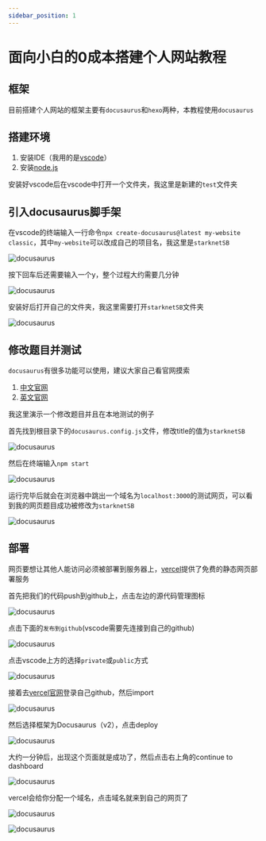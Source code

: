 ```yaml
---
sidebar_position: 1
---
```


# 面向小白的0成本搭建个人网站教程

## 框架

目前搭建个人网站的框架主要有`docusaurus`和`hexo`两种，本教程使用`docusaurus`

## 搭建环境

1. 安装IDE（我用的是[vscode](https://code.visualstudio.com/Download)）
2. 安装[node.js](https://nodejs.org/en)

安装好vscode后在vscode中打开一个文件夹，我这里是新建的`test`文件夹

## 引入docusaurus脚手架

在vscode的终端输入一行命令`npx create-docusaurus@latest my-website classic`，其中`my-website`可以改成自己的项目名，我这里是`starknetSB`

![docusaurus](/img/docs/program/personal-website/1.png)

按下回车后还需要输入一个y，整个过程大约需要几分钟

![docusaurus](/img/docs/program/personal-website/2.png)

安装好后打开自己的文件夹，我这里需要打开`starknetSB`文件夹

![docusaurus](/img/docs/program/personal-website/3.png)

## 修改题目并测试

`docusaurus`有很多功能可以使用，建议大家自己看官网摸索

1. [中文官网](https://www.docusaurus.cn/)
2. [英文官网](https://docusaurus.io/)

我这里演示一个修改题目并且在本地测试的例子

首先找到根目录下的`docusaurus.config.js`文件，修改title的值为`starknetSB`

![docusaurus](/img/docs/program/personal-website/4.png)

然后在终端输入`npm start`

![docusaurus](/img/docs/program/personal-website/5.png)

运行完毕后就会在浏览器中跳出一个域名为`localhost:3000`的测试网页，可以看到我的网页题目成功被修改为`starknetSB`

![docusaurus](/img/docs/program/personal-website/6.png)

## 部署

网页要想让其他人能访问必须被部署到服务器上，[vercel](https://vercel.com/)提供了免费的静态网页部署服务

首先把我们的代码push到github上，点击左边的源代码管理图标

![docusaurus](/img/docs/program/personal-website/7.png)

点击下面的`发布到github`(vscode需要先连接到自己的github)

![docusaurus](/img/docs/program/personal-website/8.png)

点击vscode上方的选择`private`或`public`方式

![docusaurus](/img/docs/program/personal-website/9.png)

接着去[vercel官网](https://vercel.com/)登录自己github，然后import

![docusaurus](/img/docs/program/personal-website/10.png)

然后选择框架为Docusaurus（v2），点击deploy

![docusaurus](/img/docs/program/personal-website/11.png)

大约一分钟后，出现这个页面就是成功了，然后点击右上角的continue to dashboard

![docusaurus](/img/docs/program/personal-website/12.png)

vercel会给你分配一个域名，点击域名就来到自己的网页了

![docusaurus](/img/docs/program/personal-website/13.png)

![docusaurus](/img/docs/program/personal-website/14.png)